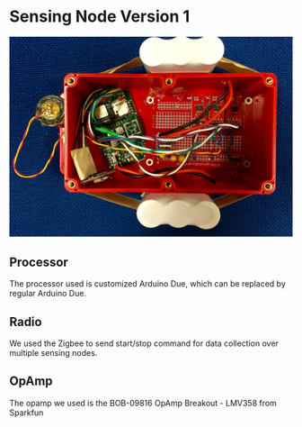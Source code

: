 # Sensing Node Version 1

![Sensor Node](images/sensor_node.JPG)

## Processor
The processor used is customized Arduino Due, which can be replaced by regular Arduino Due.

## Radio
We used the Zigbee to send start/stop command for data collection over multiple sensing nodes.

## OpAmp
The opamp we used is the BOB-09816 OpAmp Breakout - LMV358 from Sparkfun




